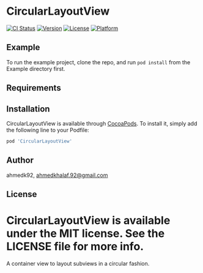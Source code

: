# CircularLayoutView

[![CI Status](http://img.shields.io/travis/ahmedk92/CircularLayoutView.svg?style=flat)](https://travis-ci.org/ahmedk92/CircularLayoutView)
[![Version](https://img.shields.io/cocoapods/v/CircularLayoutView.svg?style=flat)](http://cocoapods.org/pods/CircularLayoutView)
[![License](https://img.shields.io/cocoapods/l/CircularLayoutView.svg?style=flat)](http://cocoapods.org/pods/CircularLayoutView)
[![Platform](https://img.shields.io/cocoapods/p/CircularLayoutView.svg?style=flat)](http://cocoapods.org/pods/CircularLayoutView)

## Example

To run the example project, clone the repo, and run `pod install` from the Example directory first.

## Requirements

## Installation

CircularLayoutView is available through [CocoaPods](http://cocoapods.org). To install
it, simply add the following line to your Podfile:

```ruby
pod 'CircularLayoutView'
```

## Author

ahmedk92, ahmedkhalaf.92@gmail.com

## License

CircularLayoutView is available under the MIT license. See the LICENSE file for more info.
=======
A container view to layout subviews in a circular fashion.

